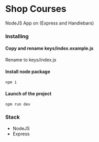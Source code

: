 # Shop Courses

NodeJS App on (Express and Handlebars)

### Installing

#### Copy and rename keys/index.example.js

Rename to keys/index.js

#### Install node package

```
npm i
```

#### Launch of the project

```
npm run dev
```

### Stack

- NodeJS
- Express
